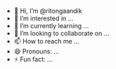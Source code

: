 - 👋 Hi, I’m @ritongaandik
- 👀 I’m interested in ...
- 🌱 I’m currently learning ...
- 💞️ I’m looking to collaborate on ...
- 📫 How to reach me ...
- 😄 Pronouns: ...
- ⚡ Fun fact: ...

<!---
ritongaandik/ritongaandik is a ✨ special ✨ repository because its `README.md` (this file) appears on your GitHub profile.
You can click the Preview link to take a look at your changes.
--->

